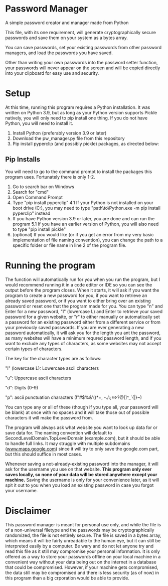 # Password Manager
A simple password creator and manager made from Python

This file, with its one requirement, will generate cryptographically secure passwords and save them on your system as a bytes array.

You can save passwords, set your existing passwords from other password managers, and load the passwords you have saved. 

Other than writing your own passwords into the password setter function, your passwords will never appear on the screen and will be copied directly into your clipboard for easy use and security.

# Setup
At this time, running this program requires a Python installation. It was written on Python 3.9, but as long as your Python version supports Pickle natively, you will only need to pip install one thing.
If you do not have Python, you will need to install it.

1. Install Python (preferably version 3.9 or later)
2. Download the pw_manager.py file from this repository
3. Pip install pyperclip (and possibly pickle) packages, as directed below:

## Pip Installs
You will need to go to the command prompt to install the packages this program uses. Fortunately there is only 1-2. 
1. Go to search bar on Windows
2. Search for "cmd"
3. Open Command Prompt
4. Type "pip install pyperclip"
   4.1 If your Python is not installed on your boot drive (C:), you may need to type "path\to\Python.exe -m pip install pyperclip" instead
5. If you have Python version 3.9 or later, you are done and can run the program
   5.1 If you have an earlier version of Python, you will also need to type "pip install pickle"
6. (optional) If you would like (or if you get an error from my very basic implementation of file naming convention), you can change the path to a specific folder or file name in line 2 of the program file.

# Running the program
The function will automatically run for you when you run the program, but I would recommend running it in a code editor or IDE so you can see the output before the program closes.
When it starts, it will ask if you want the program to create a new password for you, if you want to retrieve an already saved password, or if you want to either bring over an existing password or reset one that the program made for you.
You can type "n" and Enter for a new password, "l" (lowercase L) and Enter to retrieve your saved password for a given website, or "r" to either manually or automatically set a password for an existing password either from a different service or from your previously saved passwords.
If you are ever generating a new password automatically, it will ask you for the length you ant the password, as many websites will have a minimum requred password length, and if you want to exclude any types of characters, as some websites may not accept certain types of characters. 

The key for the character types are as follows: 

"l" (lowercase L): Lowercase ascii characters

"u": Uppercase ascii characters

"d": Digits (0-9)

"p": ascii punctuation characters (!"#$%&'()*+, -./:;<=>?@[\]^_`{|}~)

You can type any or all of these (though if you type all, your password will be blank) at once with no spaces and it will take those out of possible characters it will make the password from.

The program will always ask what website you want to look up data for or save data for. The naming convention will default to SecondLevelDomain.TopLevelDomain (example.com), but it should be able to handle full links. It may struggle with multiple subdomains (www.maps.google.com) since it will try to only save the google.com part, but this should suffice in most cases.

Whenever saving a not-already-existing password into the manager, it will ask for the username you use on that website. **This program only ever saves locally, so none of your data will be stored anywhere except your machine.** Saving the username is only for your convenience later, as it will spit it out to you when you load an existing password in case you forgot your username. 

# Disclaimer
This password manager is meant for personal use only, and while the file is of a non-universal filetype and the passwords may be cryptographically randomized, the file is not entirely secure. The file is saved in a bytes array, which means it will be fairly unreadable to the human eye, but it can still be interpreted easily by a computer. Be wary and do not let anyone try and read this file as it still may compromise your personal information. It is only offered as a way to store your passwords offline on your local machine in a convenient way without your data being out on the internet in a database that could be compromised. However, if your machine gets compromised, the data still may be compromised and there is less security (as of now) in this program than a big crporation would be able to provide.

